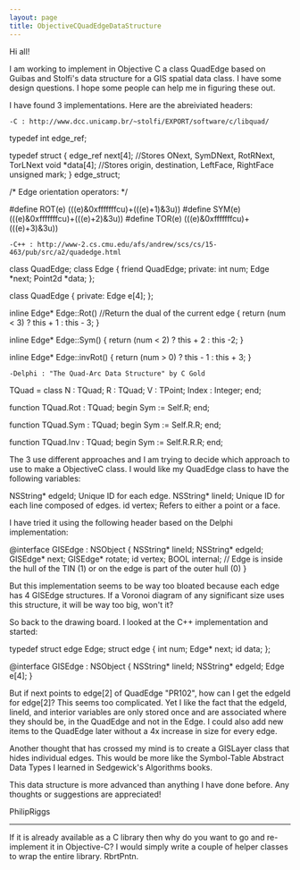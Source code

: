 ```yaml
---
layout: page
title: ObjectiveCQuadEdgeDataStructure
---
```




Hi all!

I am working to implement in Objective C a class QuadEdge based on Guibas and Stolfi's data structure for a GIS spatial data class. I have some design questions. I hope some people can help me in figuring these out.

I have found 3 implementations. Here are the abreiviated headers:

    -C : http://www.dcc.unicamp.br/~stolfi/EXPORT/software/c/libquad/

    
typedef int edge_ref;

typedef struct {
    edge_ref next[4]; //Stores ONext, SymDNext, RotRNext, TorLNext
    void *data[4];    //Stores origin, destination, LeftFace, RightFace
    unsigned mark;
  } edge_struct;

/* Edge orientation operators: */

#define ROT(e) (((e)&0xfffffffcu)+(((e)+1)&3u))
#define SYM(e) (((e)&0xfffffffcu)+(((e)+2)&3u))
#define TOR(e) (((e)&0xfffffffcu)+(((e)+3)&3u))


    -C++ : http://www-2.cs.cmu.edu/afs/andrew/scs/cs/15-463/pub/src/a2/quadedge.html

    
class QuadEdge;
class Edge {
   friend QuadEdge;
   private:
      int num;
      Edge *next;
      Point2d *data;
};

class QuadEdge {
   private:
      Edge e[4];
};

inline Edge* Edge::Rot()
   //Return the dual of the current edge
   {
      return (num < 3) ? this + 1 : this - 3;
   }

inline Edge* Edge::Sym()
   {
      return (num < 2) ? this + 2 : this -2;
   }

inline Edge* Edge::invRot()
   {
      return (num > 0) ? this - 1 : this + 3;
   }


    -Delphi : "The Quad-Arc Data Structure" by C Gold

    
TQuad = class
   N : TQuad;
   R : TQuad;
   V : TPoint;
   Index : Integer;
end;

function TQuad.Rot : TQuad;
begin
   Sym := Self.R;
end;

function TQuad.Sym : TQuad;
begin
   Sym := Self.R.R;
end;

function TQuad.Inv : TQuad;
begin
   Sym := Self.R.R.R;
end;



The 3 use different approaches and I am trying to decide which approach to use to make a ObjectiveC class. I would like my QuadEdge class to have the following variables:

NSString* edgeId;   Unique ID for each edge.
NSString* lineId;   Unique ID for each line composed of edges.
id vertex;   Refers to either a point or a face.

I have tried it using the following header based on the Delphi implementation:

    
@interface GISEdge : NSObject {
    NSString* lineId;
    NSString* edgeId;
    GISEdge* next;
    GISEdge* rotate;
    id vertex;
    BOOL internal;  // Edge is inside the hull of the TIN (1) or on the edge is part of the outer hull (0)
}


But this implementation seems to be way too bloated because each edge has 4 GISEdge structures. If a Voronoi diagram of any significant size uses this structure, it will be way too big, won't it?

So back to the drawing board. I looked at the C++ implementation and started:

    
typedef struct edge Edge;
struct edge {
    int num;
    Edge* next;
    id data;
};

@interface GISEdge : NSObject {
    NSString* lineId;
    NSString* edgeId;
    Edge e[4];
}


But if next points to edge[2] of QuadEdge "PR102", how can I get the edgeId for edge[2]? This seems too complicated. Yet I like the fact that the edgeId, lineId, and interior variables are only stored once and are associated where they should be, in the QuadEdge and not in the Edge. I could also add new items to the QuadEdge later without a 4x increase in size for every edge.

Another thought that has crossed my mind is to create a GISLayer class that hides individual edges. This would be more like the Symbol-Table Abstract Data Types I learned in Sedgewick's Algorithms books. 

This data structure is more advanced than anything I have done before. Any thoughts or suggestions are appreciated!

PhilipRiggs

----

If it is already available as a C library then why do you want to go and re-implement it in Objective-C? I would simply write a couple of helper classes to wrap the entire library. RbrtPntn.

